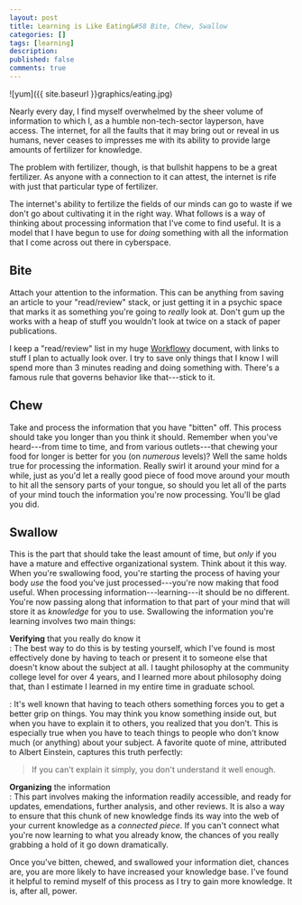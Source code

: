 ```yaml
---
layout: post
title: Learning is Like Eating&#58 Bite, Chew, Swallow
categories: []
tags: [learning]
description:
published: false
comments: true
---
```

![yum]({{ site.baseurl }}graphics/eating.jpg)

Nearly every day, I find myself overwhelmed by the sheer volume of information to which I, as a humble non-tech-sector layperson, have access. The internet, for all the faults that it may bring out or reveal in us humans,  never ceases to  impresses me with its ability to provide large amounts of fertilizer for knowledge.

The problem with fertilizer, though, is that bullshit happens to be a great fertilizer. As anyone with a connection to it can attest, the internet is rife with just that particular type of fertilizer.

The internet's ability to fertilize the fields of our minds can go to waste if we don't go about cultivating it in the right way. What follows is a way of thinking about processing information that I've come to find useful. It is a model that I have begun to use for *doing* something with all the information that I come across out there in cyberspace.
<!--more-->

## Bite

Attach your attention to the information. This can be anything from saving an article to your "read/review" stack, or just getting it in a psychic space that marks it as something you're going to *really* look at. Don't gum up the works with a heap of stuff you wouldn't look at twice on a stack of paper publications.

I keep a "read/review" list in my huge [Workflowy](http://workflowy.com) document, with links to stuff I plan to actually look over. I try to save only things that I know I will spend more than 3 minutes reading and doing something with. There's a famous rule that governs behavior like that---stick to it.

## Chew

Take and process the information that you have "bitten" off. This process should take you longer than you think it should. Remember when you've heard---from time to time, and from various outlets---that chewing your food for longer is better for you (on *numerous* levels)? Well the same holds true for processing the information. Really swirl it around your mind for a while, just as you'd let a really good piece of food move around your mouth to hit all the sensory parts of your tongue, so should you let all of the parts of your mind touch the information you're now processing. You'll be glad you did.

## Swallow

This is the part that should take the least amount of time, but *only* if you have a  mature and effective organizational system. Think about it this way. When you're swallowing food, you're starting the process of having your body *use* the food you've just processed---you're now making that food useful. When processing information---learning---it should be no different. You're now passing along that information to that part of your mind that will store it as *knowledge* for you to use. Swallowing the information you're learning involves two main things:

**Verifying** that you really do know it  
:   The best way to do this is by testing yourself, which I've found is most effectively done by having to teach or present it to someone else that doesn't know about the subject at all. I taught philosophy at the community college level for over 4 years, and I learned more about philosophy doing that, than I estimate I learned in my entire time in graduate school.

:   It's well known that having to teach others something forces you to get a better grip on things. You may think you know something inside out, but when you have to explain it to others, you realized that you don't. This is especially true when you have to teach things to people who don't know much (or anything) about your subject. A favorite quote of mine, attributed to Albert Einstein, captures this truth perfectly:
>If you can't explain it simply, you don't understand it well enough.


**Organizing** the information  
:   This part involves making the information readily accessible, and ready for updates, emendations, further analysis, and other reviews. It is also a way to ensure that this chunk of new knowledge finds its way into the web of your current knowledge as a *connected piece*. If you can't connect what you're now learning to what you already know, the chances of you really grabbing a hold of it go down dramatically.

Once you've bitten, chewed, and swallowed your information diet, chances are, you are more likely to have increased your knowledge base. I've found it helpful to remind myself of this process as I try to gain more knowledge. It is, after all, power.
